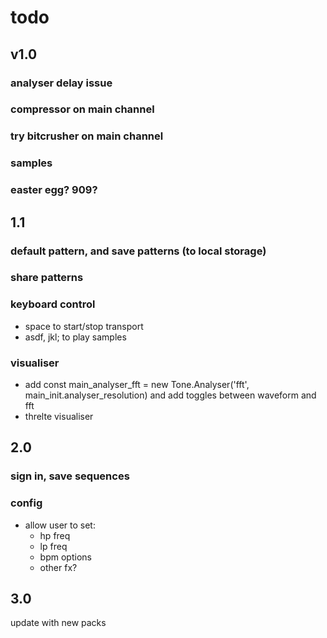 # todo

## v1.0

### analyser delay issue

### compressor on main channel

### try bitcrusher on main channel

### samples

### easter egg? 909?

## 1.1

### default pattern, and save patterns (to local storage)

### share patterns

### keyboard control

- space to start/stop transport
- asdf, jkl; to play samples

### visualiser

- add const main_analyser_fft = new Tone.Analyser('fft', main_init.analyser_resolution) and add toggles between waveform and fft
- threlte visualiser

## 2.0

### sign in, save sequences

### config

- allow user to set:
  - hp freq
  - lp freq
  - bpm options
  - other fx?

## 3.0

update with new packs
